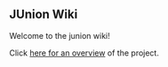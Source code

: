 ## JUnion Wiki

Welcome to the junion wiki!

Click [here for an overview](wiki/overview.md) of the project.
